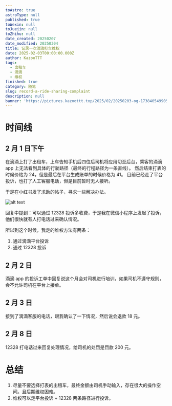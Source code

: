 ```yaml
---
toAstro: true
astroType: null
published: true
toWexin: null
toJuejin: null
toZhihu: null
date_created: 20250207
date_modified: 20250304
title: 记录一次滴滴打车维权
date: 2025-02-03T00:00:00.000Z
author: KazooTTT
tags:
  - 出租车
  - 滴滴
  - 维权
finished: true
category: 随笔
slug: record-a-ride-sharing-complaint
description: null
banner: 'https://pictures.kazoottt.top/2025/02/20250203-og-1738405499055.png'
---
```


# 时间线

## 2 月 1 日下午

在滴滴上打了出租车，上车告知手机后四位后司机将应用切至后台，乘客的滴滴 app 上无法看到具体的行驶路径（最终的行程路径为一条直线）。 然后结束打表的时候价格为 24，但是最后在平台生成账单的时候价格为 41。 目前已经走了平台投诉，也打了人工客服电话，但是目前暂时无人接听。

于是在小红书发了求助的帖子，寻求一些解决办法。

![alt text](<https://pictures.kazoottt.top/2025/02/20250203-CleanShot2025-02-0317.10.56.png>)

回复中提到：可以通过 12328 投诉多收费，于是我在微信小程序上发起了投诉，他们很快就有人打电话过来确认情况。

所以到这个时候，我走的维权方法有两条：

1. 通过滴滴平台投诉
2. 通过 12328 投诉

## 2 月 2 日

滴滴 app 的投诉工单中回复说这个月会对司机进行培训，如果司机不遵守规则，会不允许司机在平台上接单。

## 2 月 3 日

接到了滴滴客服的电话，跟我确认了一下情况，然后说会退款 18 元。

## 2 月 8 日

12328 打电话过来回复处理情况，给司机的处罚是罚款 200 元。

# 总结

1. 尽量不要选择打表的出租车，最终金额由司机手动输入，存在很大的操作空间。且后期维权困难。
2. 维权可以走平台投诉 + 12328 两条路径进行投诉。
